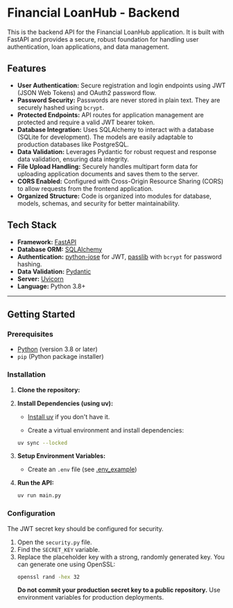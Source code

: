 # Financial LoanHub - Backend

This is the backend API for the Financial LoanHub application. It is built with FastAPI and provides a secure, robust foundation for handling user authentication, loan applications, and data management.

## Features

-   **User Authentication:** Secure registration and login endpoints using JWT (JSON Web Tokens) and OAuth2 password flow.
-   **Password Security:** Passwords are never stored in plain text. They are securely hashed using `bcrypt`.
-   **Protected Endpoints:** API routes for application management are protected and require a valid JWT bearer token.
-   **Database Integration:** Uses SQLAlchemy to interact with a database (SQLite for development). The models are easily adaptable to production databases like PostgreSQL.
-   **Data Validation:** Leverages Pydantic for robust request and response data validation, ensuring data integrity.
-   **File Upload Handling:** Securely handles multipart form data for uploading application documents and saves them to the server.
-   **CORS Enabled:** Configured with Cross-Origin Resource Sharing (CORS) to allow requests from the frontend application.
-   **Organized Structure:** Code is organized into modules for database, models, schemas, and security for better maintainability.

## Tech Stack

-   **Framework:** [FastAPI](https://fastapi.tiangolo.com/)
-   **Database ORM:** [SQLAlchemy](https://www.sqlalchemy.org/)
-   **Authentication:** [python-jose](https://github.com/mpdavis/python-jose) for JWT, [passlib](https://passlib.readthedocs.io/en/stable/) with `bcrypt` for password hashing.
-   **Data Validation:** [Pydantic](https://pydantic-docs.helpmanual.io/)
-   **Server:** [Uvicorn](https://www.uvicorn.org/)
-   **Language:** Python 3.8+

---

## Getting Started

### Prerequisites

-   [Python](https://www.python.org/) (version 3.8 or later)
-   `pip` (Python package installer)

### Installation

1.  **Clone the repository:**

2.  **Install Dependencies (using uv):**

    - [Install uv](https://docs.astral.sh/uv/getting-started/installation/) if you don't have it.

    - Create a virtual environment and install dependencies:

    ```bash
    uv sync --locked
    ```

3. **Setup Environment Variables:**

   - Create an `.env` file (see [.env_example](./.env_example))

3. **Run the API:**

    ```bash
    uv run main.py
    ```

### Configuration

The JWT secret key should be configured for security.

1.  Open the `security.py` file.
2.  Find the `SECRET_KEY` variable.
3.  Replace the placeholder key with a strong, randomly generated key. You can generate one using OpenSSL:
    ```bash
    openssl rand -hex 32
    ```
    **Do not commit your production secret key to a public repository.** Use environment variables for production deployments.
